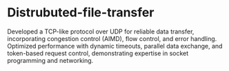 # Distrubuted-file-transfer
Developed a TCP-like protocol over UDP for reliable data transfer, incorporating congestion control (AIMD), flow control, and error handling. Optimized performance with dynamic timeouts, parallel data exchange, and token-based request control, demonstrating expertise in socket programming and networking.
